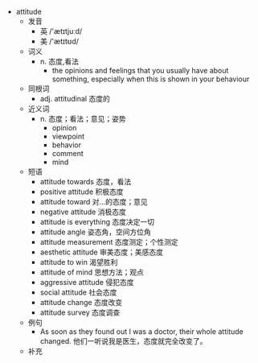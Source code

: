 - attitude
  - 发音
    - 英 /'ætɪtjuːd/
    - 美 /'ætɪtʊd/
  - 词义
    - n. 态度,看法
      - the opinions and feelings that you usually have about something, especially when this is shown in your behaviour
  - 同根词
    - adj. attitudinal 态度的
  - 近义词
    - n. 态度；看法；意见；姿势
      - opinion
      - viewpoint
      - behavior
      - comment
      - mind
  - 短语
    - attitude towards 态度，看法
    - positive attitude 积极态度
    - attitude toward 对...的态度；意见
    - negative attitude 消极态度
    - attitude is everything 态度决定一切
    - attitude angle 姿态角，空间方位角
    - attitude measurement 态度测定；个性测定
    - aesthetic attitude 审美态度；美感态度
    - attitude to win 渴望胜利
    - attitude of mind 思想方法；观点
    - aggressive attitude 侵犯态度
    - social attitude 社会态度
    - attitude change 态度改变
    - attitude survey 态度调查
  - 例句
    - As soon as they found out I was a doctor, their whole attitude changed. 他们一听说我是医生，态度就完全改变了。
  - 补充